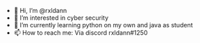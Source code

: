 - 👋 Hi, I’m @rxldann
- 👀 I’m interested in cyber security
- 🌱 I’m currently learning python on my own and java as student
- 📫 How to reach me: Via discord rxldann#1250

<!---
rxldann/rxldann is a ✨ special ✨ repository because its `README.md` (this file) appears on your GitHub profile.
You can click the Preview link to take a look at your changes.
--->
